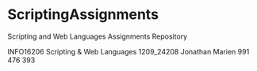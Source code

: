 # ScriptingAssignments
Scripting and Web Languages Assignments Repository 

INFO16206 Scripting & Web Languages 1209_24208
Jonathan Marien
991 476 393
